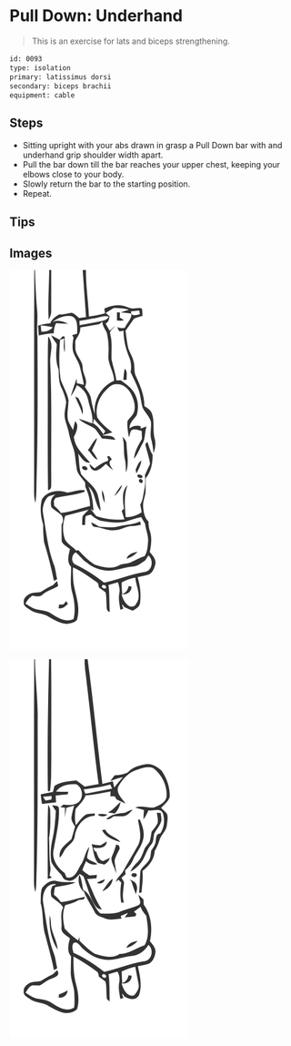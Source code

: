 # Pull Down: Underhand
> This is an exercise for lats and biceps strengthening.

``` 
id: 0093 
type: isolation 
primary: latissimus dorsi 
secondary: biceps brachii 
equipment: cable 
``` 

## Steps

 - Sitting upright with your abs drawn in grasp a Pull Down bar with and underhand grip shoulder width apart.
 - Pull the bar down till the bar reaches your upper chest, keeping your elbows close to your body.
 - Slowly return the bar to the starting position.
 - Repeat.

## Tips


## Images

![](./../svg/0093-relaxation.svg)

![](./../svg/0093-tension.svg)
